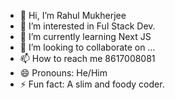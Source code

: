 - 👋 Hi, I’m Rahul Mukherjee
- 👀 I’m interested in Ful Stack Dev.
- 🌱 I’m currently learning Next JS
- 💞️ I’m looking to collaborate on ...
- 📫 How to reach me 8617008081
- 😄 Pronouns: He/Him
- ⚡ Fun fact: A slim and foody coder.

<!---
ALMOSTGOD1999/ALMOSTGOD1999 is a ✨ special ✨ repository because its `README.md` (this file) appears on your GitHub profile.
You can click the Preview link to take a look at your changes.
--->
